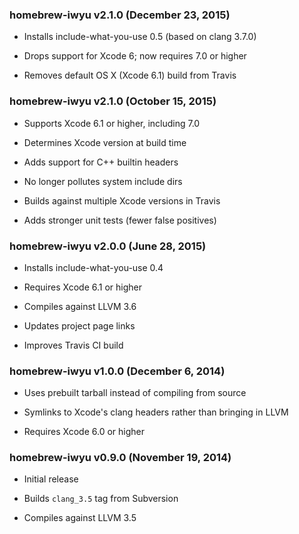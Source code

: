 ### homebrew-iwyu v2.1.0 (December 23, 2015) ###

* Installs include-what-you-use 0.5 (based on clang 3.7.0)

* Drops support for Xcode 6; now requires 7.0 or higher

* Removes default OS X (Xcode 6.1) build from Travis

### homebrew-iwyu v2.1.0 (October 15, 2015) ###

* Supports Xcode 6.1 or higher, including 7.0

* Determines Xcode version at build time

* Adds support for C++ builtin headers

* No longer pollutes system include dirs

* Builds against multiple Xcode versions in Travis

* Adds stronger unit tests (fewer false positives)

### homebrew-iwyu v2.0.0 (June 28, 2015) ###

* Installs include-what-you-use 0.4

* Requires Xcode 6.1 or higher

* Compiles against LLVM 3.6

* Updates project page links

* Improves Travis CI build

### homebrew-iwyu v1.0.0 (December 6, 2014) ###

* Uses prebuilt tarball instead of compiling from source

* Symlinks to Xcode's clang headers rather than bringing in LLVM

* Requires Xcode 6.0 or higher

### homebrew-iwyu v0.9.0 (November 19, 2014) ###

* Initial release

* Builds `clang_3.5` tag from Subversion

* Compiles against LLVM 3.5
